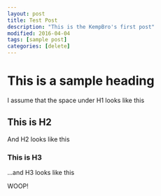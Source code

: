 ```yaml
---
layout: post
title: Test Post
description: "This is the KempBro's first post"
modified: 2016-04-04
tags: [sample post]
categories: [delete]
---
```


# This is a sample heading

I assume that the space under H1 looks like this

## This is H2

And H2 looks like this

### This is H3

...and H3 looks like this

WOOP!
